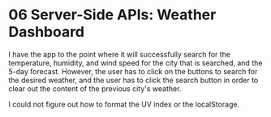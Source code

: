 # 06 Server-Side APIs: Weather Dashboard

I have the app to the point where it will successfully search for the temperature, humidity, and wind speed for the city that is searched, and the 5-day forecast. However, the user has to click on the buttons to search for the desired weather, and the user has to click the search button in order to clear out the content of the previous city's weather. 

I could not figure out how to format the UV index or the localStorage. 

